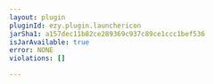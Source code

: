 ```yaml
---
layout: plugin
pluginId: ezy.plugin.launchericon
jarSha1: a157dec11b82ce289369c937c89ce1ccc1bef536
isJarAvailable: true
error: NONE
violations: []

---
```

